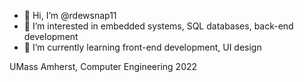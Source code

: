 - 👋 Hi, I’m @rdewsnap11
- 👀 I’m interested in embedded systems, SQL databases, back-end development
- 🌱 I’m currently learning front-end development, UI design

UMass Amherst, Computer Engineering 2022
